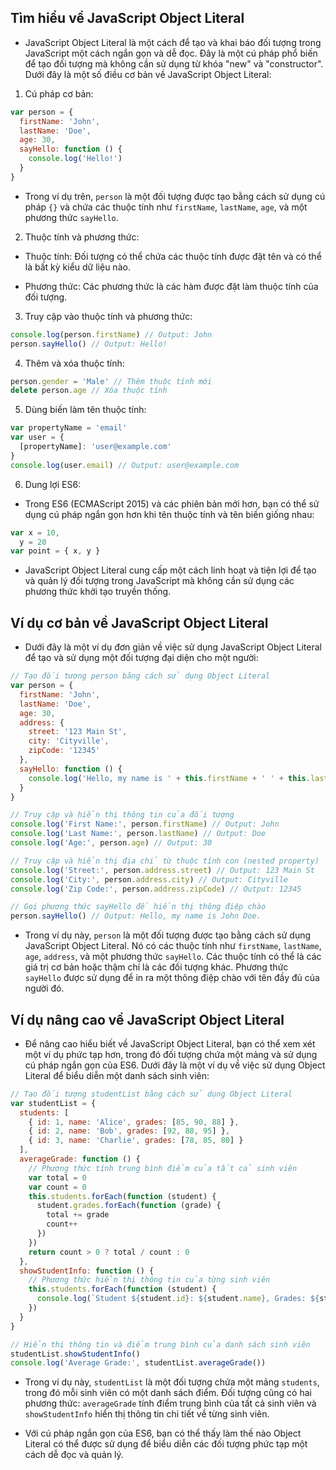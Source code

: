 ## Tìm hiểu về JavaScript Object Literal

- JavaScript Object Literal là một cách để tạo và khai báo đối tượng trong JavaScript một cách ngắn gọn và dễ đọc. Đây là một cú pháp phổ biến để tạo đối tượng mà không cần sử dụng từ khóa "new" và "constructor". Dưới đây là một số điều cơ bản về JavaScript Object Literal:

1. Cú pháp cơ bản:

```js
var person = {
  firstName: 'John',
  lastName: 'Doe',
  age: 30,
  sayHello: function () {
    console.log('Hello!')
  }
}
```

- Trong ví dụ trên, `person` là một đối tượng được tạo bằng cách sử dụng cú pháp `{}` và chứa các thuộc tính như `firstName`, `lastName`, `age`, và một phương thức `sayHello`.

2. Thuộc tính và phương thức:

- Thuộc tính: Đối tượng có thể chứa các thuộc tính được đặt tên và có thể là bất kỳ kiểu dữ liệu nào.

- Phương thức: Các phương thức là các hàm được đặt làm thuộc tính của đối tượng.

3. Truy cập vào thuộc tính và phương thức:

```js
console.log(person.firstName) // Output: John
person.sayHello() // Output: Hello!
```

4. Thêm và xóa thuộc tính:

```js
person.gender = 'Male' // Thêm thuộc tính mới
delete person.age // Xóa thuộc tính
```

5. Dùng biến làm tên thuộc tính:

```js
var propertyName = 'email'
var user = {
  [propertyName]: 'user@example.com'
}
console.log(user.email) // Output: user@example.com
```

6. Dung lợi ES6:

- Trong ES6 (ECMAScript 2015) và các phiên bản mới hơn, bạn có thể sử dụng cú pháp ngắn gọn hơn khi tên thuộc tính và tên biến giống nhau:

```js
var x = 10,
  y = 20
var point = { x, y }
```

- JavaScript Object Literal cung cấp một cách linh hoạt và tiện lợi để tạo và quản lý đối tượng trong JavaScript mà không cần sử dụng các phương thức khởi tạo truyền thống.

## Ví dụ cơ bản về JavaScript Object Literal

- Dưới đây là một ví dụ đơn giản về việc sử dụng JavaScript Object Literal để tạo và sử dụng một đối tượng đại diện cho một người:

```js
// Tạo đối tượng person bằng cách sử dụng Object Literal
var person = {
  firstName: 'John',
  lastName: 'Doe',
  age: 30,
  address: {
    street: '123 Main St',
    city: 'Cityville',
    zipCode: '12345'
  },
  sayHello: function () {
    console.log('Hello, my name is ' + this.firstName + ' ' + this.lastName + '.')
  }
}

// Truy cập và hiển thị thông tin của đối tượng
console.log('First Name:', person.firstName) // Output: John
console.log('Last Name:', person.lastName) // Output: Doe
console.log('Age:', person.age) // Output: 30

// Truy cập và hiển thị địa chỉ từ thuộc tính con (nested property)
console.log('Street:', person.address.street) // Output: 123 Main St
console.log('City:', person.address.city) // Output: Cityville
console.log('Zip Code:', person.address.zipCode) // Output: 12345

// Gọi phương thức sayHello để hiển thị thông điệp chào
person.sayHello() // Output: Hello, my name is John Doe.
```

- Trong ví dụ này, `person` là một đối tượng được tạo bằng cách sử dụng JavaScript Object Literal. Nó có các thuộc tính như `firstName`, `lastName`, `age`, `address`, và một phương thức `sayHello`. Các thuộc tính có thể là các giá trị cơ bản hoặc thậm chí là các đối tượng khác. Phương thức `sayHello` được sử dụng để in ra một thông điệp chào với tên đầy đủ của người đó.

## Ví dụ nâng cao về JavaScript Object Literal

- Để nâng cao hiểu biết về JavaScript Object Literal, bạn có thể xem xét một ví dụ phức tạp hơn, trong đó đối tượng chứa một mảng và sử dụng cú pháp ngắn gọn của ES6. Dưới đây là một ví dụ về việc sử dụng Object Literal để biểu diễn một danh sách sinh viên:

```js
// Tạo đối tượng studentList bằng cách sử dụng Object Literal
var studentList = {
  students: [
    { id: 1, name: 'Alice', grades: [85, 90, 88] },
    { id: 2, name: 'Bob', grades: [92, 88, 95] },
    { id: 3, name: 'Charlie', grades: [78, 85, 80] }
  ],
  averageGrade: function () {
    // Phương thức tính trung bình điểm của tất cả sinh viên
    var total = 0
    var count = 0
    this.students.forEach(function (student) {
      student.grades.forEach(function (grade) {
        total += grade
        count++
      })
    })
    return count > 0 ? total / count : 0
  },
  showStudentInfo: function () {
    // Phương thức hiển thị thông tin của từng sinh viên
    this.students.forEach(function (student) {
      console.log(`Student ${student.id}: ${student.name}, Grades: ${student.grades.join(', ')}`)
    })
  }
}

// Hiển thị thông tin và điểm trung bình của danh sách sinh viên
studentList.showStudentInfo()
console.log('Average Grade:', studentList.averageGrade())
```

- Trong ví dụ này, `studentList` là một đối tượng chứa một mảng `students`, trong đó mỗi sinh viên có một danh sách điểm. Đối tượng cũng có hai phương thức: `averageGrade` tính điểm trung bình của tất cả sinh viên và `showStudentInfo` hiển thị thông tin chi tiết về từng sinh viên.

- Với cú pháp ngắn gọn của ES6, bạn có thể thấy làm thế nào Object Literal có thể được sử dụng để biểu diễn các đối tượng phức tạp một cách dễ đọc và quản lý.
